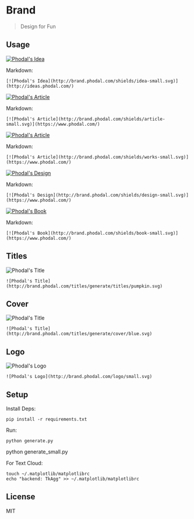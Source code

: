 # Brand

> Design for Fun

Usage
---

[![Phodal's Idea](http://brand.phodal.com/shields/idea-small.svg)](http://ideas.phodal.com/)

Markdown:

    [![Phodal's Idea](http://brand.phodal.com/shields/idea-small.svg)](http://ideas.phodal.com/)

[![Phodal's Article](http://brand.phodal.com/shields/article-small.svg)](https://www.phodal.com/)

Markdown:

	[![Phodal's Article](http://brand.phodal.com/shields/article-small.svg)](https://www.phodal.com/)

[![Phodal's Article](http://brand.phodal.com/shields/works-small.svg)](https://www.phodal.com/)

Markdown:

	[![Phodal's Article](http://brand.phodal.com/shields/works-small.svg)](https://www.phodal.com/)

[![Phodal's Design](http://brand.phodal.com/shields/design-small.svg)](https://www.phodal.com/)

Markdown:

	[![Phodal's Design](http://brand.phodal.com/shields/design-small.svg)](https://www.phodal.com/)


[![Phodal's Book](http://brand.phodal.com/shields/book-small.svg)](https://www.phodal.com/)

Markdown:

	[![Phodal's Book](http://brand.phodal.com/shields/book-small.svg)](https://www.phodal.com/)

Titles
---

![Phodal's Title](http://brand.phodal.com/titles/generate/titles/yellow.svg)

    ![Phodal's Title](http://brand.phodal.com/titles/generate/titles/pumpkin.svg)

Cover
---

![Phodal's Title](http://brand.phodal.com/titles/generate/cover/yellow.svg)

    ![Phodal's Title](http://brand.phodal.com/titles/generate/cover/blue.svg)

Logo
---

![Phodal's Logo](http://brand.phodal.com/logo/small.svg)

    ![Phodal's Logo](http://brand.phodal.com/logo/small.svg)

Setup
---

Install Deps:

    pip install -r requirements.txt

Run:

	python generate.py
  python generate_small.py

For Text Cloud:

    touch ~/.matplotlib/matplotlibrc
    echo "backend: TkAgg" >> ~/.matplotlib/matplotlibrc

License
---

MIT
